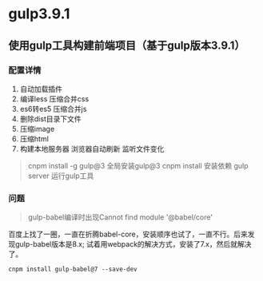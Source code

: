 # gulp3.9.1

## 使用gulp工具构建前端项目（基于gulp版本3.9.1）

### 配置详情

1. 自动加载插件
2. 编译less  压缩合并css
3. es6转es5 压缩合并js
4. 删除dist目录下文件
5. 压缩image
6. 压缩html
7. 构建本地服务器 浏览器自动刷新  监听文件变化
> cnpm install -g gulp@3  全局安装gulp@3
  cnpm install  安装依赖
  gulp server 运行gulp工具     
  


### 问题
> gulp-babel编译时出现Cannot find module '@babel/core'

百度上找了一圈，一直在折腾babel-core，安装顺序也试了，一直不行。后来发现gulp-babel版本是8.x;
试着用webpack的解决方式，安装了7.x，然后就解决了。

```
cnpm install gulp-babel@7 --save-dev
```
